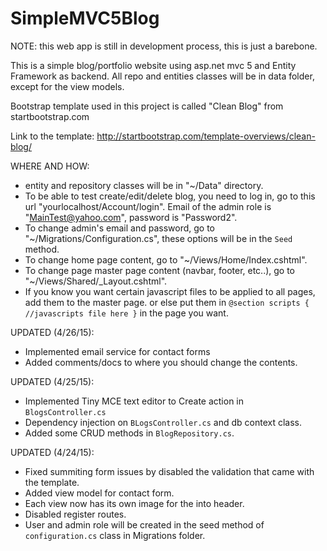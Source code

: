 # SimpleMVC5Blog

NOTE: this web app is still in development process, this is just a barebone.

This is a simple blog/portfolio website using asp.net mvc 5 and Entity Framework as backend.
All repo and entities classes will be in data folder, except for the view models.

Bootstrap template used in this project is called "Clean Blog" from startbootstrap.com

Link to the template: http://startbootstrap.com/template-overviews/clean-blog/

WHERE AND HOW:
* entity and repository classes will be in "~/Data" directory.
* To be able to test create/edit/delete blog, you need to log in, go to this url "yourlocalhost/Account/login".  Email of the admin role is "MainTest@yahoo.com", password is "Password2".
* To change admin's email and password, go to "~/Migrations/Configuration.cs", these options will be in the `Seed` method.
* To change home page content, go to "~/Views/Home/Index.cshtml".
* To change page master page content (navbar, footer, etc..), go to "~/Views/Shared/_Layout.cshtml".
* If you know you want certain javascript files to be applied to all pages, add them to the master page. or else put them in ```@section scripts { //javascripts file here }``` in the page you want.

UPDATED (4/26/15):
* Implemented email service for contact forms
* Added comments/docs to where you should change the contents.

UPDATED (4/25/15):
* Implemented Tiny MCE text editor to Create action in ```BlogsController.cs```
* Dependency injection on ```BLogsController.cs``` and db context class.
* Added some CRUD methods in ```BlogRepository.cs```.

UPDATED (4/24/15):

* Fixed summiting form issues by disabled the validation that came with the template.
* Added view model for contact form.
* Each view now has its own image for the into header.
* Disabled register routes.
* User and admin role will be created in the seed method of ```configuration.cs``` class in Migrations folder.
